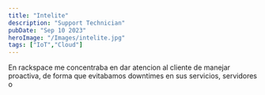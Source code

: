 ```yaml
---
title: "Intelite"
description: "Support Technician"
pubDate: "Sep 10 2023"
heroImage: "/Images/intelite.jpg"
tags: ["IoT","Cloud"]
---
```


En rackspace me concentraba en dar atencion al cliente de manejar proactiva, de forma que evitabamos downtimes en sus servicios,
servidores o 
